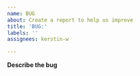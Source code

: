```yaml
---
name: BUG
about: Create a report to help us improve
title: 'BUG:'
labels: ''
assignees: kerstin-w

---
```


**Describe the bug**
